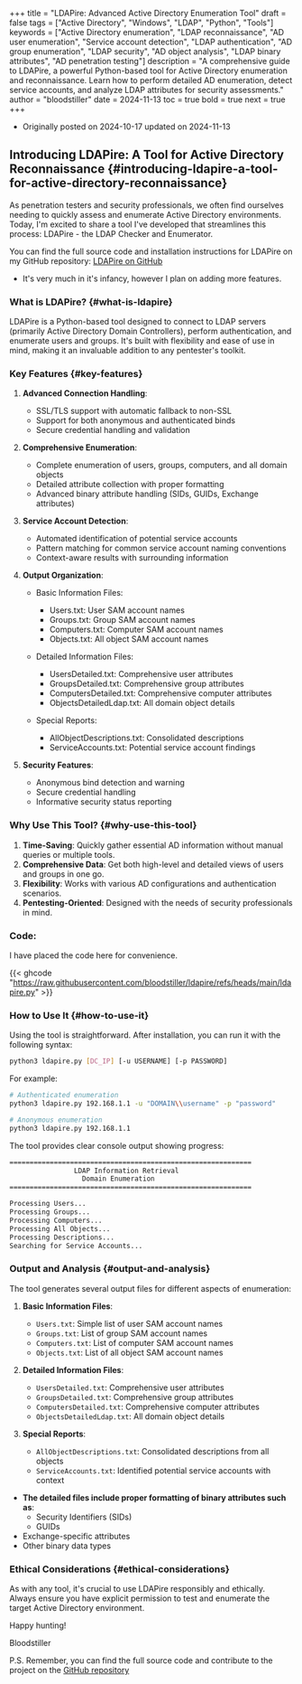 +++
title = "LDAPire: Advanced Active Directory Enumeration Tool"
draft = false
tags = ["Active Directory", "Windows", "LDAP", "Python", "Tools"]
keywords = ["Active Directory enumeration", "LDAP reconnaissance", "AD user enumeration", "Service account detection", "LDAP authentication", "AD group enumeration", "LDAP security", "AD object analysis", "LDAP binary attributes", "AD penetration testing"]
description = "A comprehensive guide to LDAPire, a powerful Python-based tool for Active Directory enumeration and reconnaissance. Learn how to perform detailed AD enumeration, detect service accounts, and analyze LDAP attributes for security assessments."
author = "bloodstiller"
date = 2024-11-13
toc = true
bold = true
next = true
+++

- Originally posted on 2024-10-17 updated on 2024-11-13

## Introducing LDAPire: A Tool for Active Directory Reconnaissance {#introducing-ldapire-a-tool-for-active-directory-reconnaissance}

As penetration testers and security professionals, we often find ourselves needing to quickly assess and enumerate Active Directory environments. Today, I'm excited to share a tool I've developed that streamlines this process: LDAPire - the LDAP Checker and Enumerator.

You can find the full source code and installation instructions for LDAPire on my GitHub repository: [LDAPire on GitHub](https://github.com/bloodstiller/ldapire)

-   It's very much in it's infancy, however I plan on adding more features.


### What is LDAPire? {#what-is-ldapire}

LDAPire is a Python-based tool designed to connect to LDAP servers (primarily Active Directory Domain Controllers), perform authentication, and enumerate users and groups. It's built with flexibility and ease of use in mind, making it an invaluable addition to any pentester's toolkit.


### Key Features {#key-features}

1. **Advanced Connection Handling**: 
   - SSL/TLS support with automatic fallback to non-SSL
   - Support for both anonymous and authenticated binds
   - Secure credential handling and validation

2. **Comprehensive Enumeration**: 
   - Complete enumeration of users, groups, computers, and all domain objects
   - Detailed attribute collection with proper formatting
   - Advanced binary attribute handling (SIDs, GUIDs, Exchange attributes)

3. **Service Account Detection**:
   - Automated identification of potential service accounts
   - Pattern matching for common service account naming conventions
   - Context-aware results with surrounding information

4. **Output Organization**:
   - Basic Information Files:
     - Users.txt: User SAM account names
     - Groups.txt: Group SAM account names
     - Computers.txt: Computer SAM account names
     - Objects.txt: All object SAM account names
   
   - Detailed Information Files:
     - UsersDetailed.txt: Comprehensive user attributes
     - GroupsDetailed.txt: Comprehensive group attributes
     - ComputersDetailed.txt: Comprehensive computer attributes
     - ObjectsDetailedLdap.txt: All domain object details
   
   - Special Reports:
     - AllObjectDescriptions.txt: Consolidated descriptions
     - ServiceAccounts.txt: Potential service account findings

5. **Security Features**:
   - Anonymous bind detection and warning
   - Secure credential handling
   - Informative security status reporting


### Why Use This Tool? {#why-use-this-tool}

1.  **Time-Saving**: Quickly gather essential AD information without manual queries or multiple tools.
2.  **Comprehensive Data**: Get both high-level and detailed views of users and groups in one go.
3.  **Flexibility**: Works with various AD configurations and authentication scenarios.
4.  **Pentesting-Oriented**: Designed with the needs of security professionals in mind.

### Code: 
I have placed the code here for convenience. 

{{< ghcode "https://raw.githubusercontent.com/bloodstiller/ldapire/refs/heads/main/ldapire.py" >}}

### How to Use It {#how-to-use-it}

Using the tool is straightforward. After installation, you can run it with the following syntax:

```bash
python3 ldapire.py [DC_IP] [-u USERNAME] [-p PASSWORD]
```

For example:
```bash
# Authenticated enumeration
python3 ldapire.py 192.168.1.1 -u "DOMAIN\\username" -p "password"

# Anonymous enumeration
python3 ldapire.py 192.168.1.1
```

The tool provides clear console output showing progress:
```bash
============================================================
                LDAP Information Retrieval
                  Domain Enumeration
============================================================

Processing Users...
Processing Groups...
Processing Computers...
Processing All Objects...
Processing Descriptions...
Searching for Service Accounts...
```

### Output and Analysis {#output-and-analysis}

The tool generates several output files for different aspects of enumeration:

1. **Basic Information Files**:
   - `Users.txt`: Simple list of user SAM account names
   - `Groups.txt`: List of group SAM account names
   - `Computers.txt`: List of computer SAM account names
   - `Objects.txt`: List of all object SAM account names

2. **Detailed Information Files**:
   - `UsersDetailed.txt`: Comprehensive user attributes
   - `GroupsDetailed.txt`: Comprehensive group attributes
   - `ComputersDetailed.txt`: Comprehensive computer attributes
   - `ObjectsDetailedLdap.txt`: All domain object details

3. **Special Reports**:
   - `AllObjectDescriptions.txt`: Consolidated descriptions from all objects
   - `ServiceAccounts.txt`: Identified potential service accounts with context

- **The detailed files include proper formatting of binary attributes such as**:
  - Security Identifiers (SIDs)
  - GUIDs
- Exchange-specific attributes
- Other binary data types

### Ethical Considerations {#ethical-considerations}

As with any tool, it's crucial to use LDAPire responsibly and ethically. Always ensure you have explicit permission to test and enumerate the target Active Directory environment.

Happy hunting!

Bloodstiller

P.S. Remember, you can find the full source code and contribute to the project on the [GitHub repository](https://github.com/bloodstiller/ldapire)
